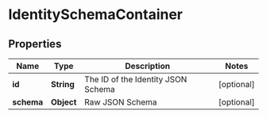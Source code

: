 

# IdentitySchemaContainer


## Properties

| Name | Type | Description | Notes |
|------------ | ------------- | ------------- | -------------|
|**id** | **String** | The ID of the Identity JSON Schema |  [optional] |
|**schema** | **Object** | Raw JSON Schema |  [optional] |



